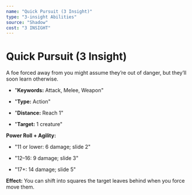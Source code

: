 ```yaml
---
name: "Quick Pursuit (3 Insight)"
type: "3-insight Abilities"
source: "Shadow"
cost: "3 INSIGHT"
---
```


# Quick Pursuit (3 Insight)

A foe forced away from you might assume they’re out of danger, but they’ll soon learn otherwise.


- "**Keywords:** Attack, Melee, Weapon"

- "**Type:** Action"

- "**Distance:** Reach 1"

- "**Target:** 1 creature"

**Power Roll + Agility:**


- "11 or lower: 6 damage; slide 2"

- "12–16: 9 damage; slide 3"

- "17+: 14 damage; slide 5"

**Effect:** You can shift into squares the target leaves behind when you force move them.
